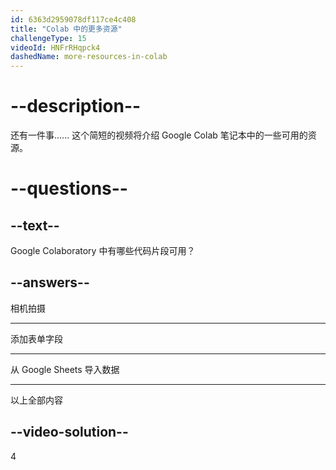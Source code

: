 ```yaml
---
id: 6363d2959078df117ce4c408
title: "Colab 中的更多资源"
challengeType: 15
videoId: HNFrRHqpck4
dashedName: more-resources-in-colab
---
```


# --description--

还有一件事...... 这个简短的视频将介绍 Google Colab 笔记本中的一些可用的资源。

# --questions--

## --text--

Google Colaboratory 中有哪些代码片段可用？

## --answers--

相机拍摄

---

添加表单字段

---

从 Google Sheets 导入数据

---

以上全部内容

## --video-solution--

4
